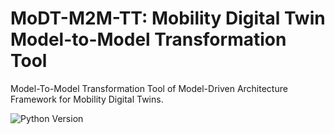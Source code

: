 # MoDT-M2M-TT:  Mobility Digital Twin Model-to-Model Transformation Tool
Model-To-Model Transformation Tool of Model-Driven Architecture Framework for Mobility Digital Twins. 

![Python Version](https://img.shields.io/badge/dynamic/json?url=https://raw.githubusercontent.com/alessandrasomma28/MoDT-M2M-TT/refs/heads/main/Images/Badges/pythonb.json&label=Python&query=$.python.version&color=blue&cacheSeconds=60)

